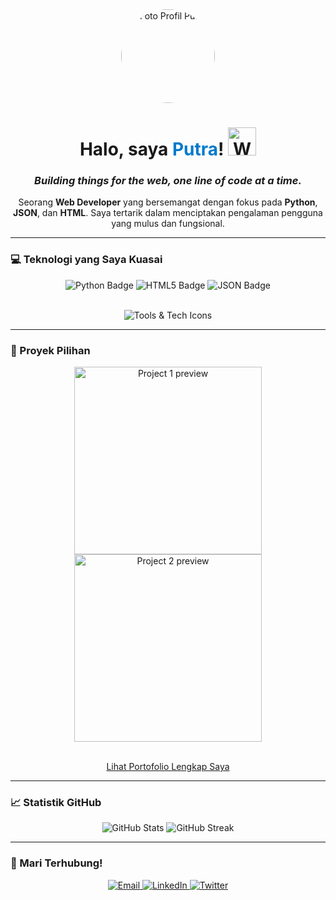 <div align="center">
  <a href="https://github.com/your-username">
    <img src="https://avatars.githubusercontent.com/u/your-user-id?s=400&v=4" alt="Foto Profil Putra" width="150" style="border-radius: 50%;">
  </a>
  <h1 align="center">Halo, saya <span style="color: #007ACC;">Putra</span>! <img src="https://user-images.githubusercontent.com/13041/88804996-1c881c80-d1e5-11ea-9c05-021c179c13d0.gif" width="45" alt="Waving hand gif"></h1>
  <h3 align="center"><i>Building things for the web, one line of code at a time.</i></h3>
</div>

<div align="center">
  <p>
    Seorang <b>Web Developer</b> yang bersemangat dengan fokus pada <b>Python</b>, <b>JSON</b>, dan <b>HTML</b>.
    Saya tertarik dalam menciptakan pengalaman pengguna yang mulus dan fungsional.
  </p>
</div>

---

### 💻 Teknologi yang Saya Kuasai

<div align="center">
  <p>
    <img src="https://img.shields.io/badge/Python-3670A0?style=for-the-badge&logo=python&logoColor=ffdd54" alt="Python Badge">
    <img src="https://img.shields.io/badge/HTML5-E34F26?style=for-the-badge&logo=html5&logoColor=white" alt="HTML5 Badge">
    <img src="https://img.shields.io/badge/JSON-000000?style=for-the-badge&logo=json&logoColor=white" alt="JSON Badge">
  </p>
  <br>
  <img src="https://skillicons.dev/icons?i=git,github,vscode,linux" alt="Tools & Tech Icons">
</div>

---

### 📂 Proyek Pilihan

<div align="center">
  <a href="[Link Proyek Pilihan 1]" target="_blank">
    <img src="https://raw.githubusercontent.com/MicaelJ/MicaelJ/main/github-stats.svg" alt="Project 1 preview" width="300">
  </a>
  <a href="[Link Proyek Pilihan 2]" target="_blank">
    <img src="https://raw.githubusercontent.com/MicaelJ/MicaelJ/main/github-stats.svg" alt="Project 2 preview" width="300">
  </a>
</div>
<br>
<p align="center">
  <a href="[Link Portofolio Anda]" target="_blank">Lihat Portofolio Lengkap Saya</a>
</p>

---

### 📈 Statistik GitHub

<div align="center">
  <img src="https://github-readme-stats.vercel.app/api?username=your-username&show_icons=true&theme=radical&hide_rank=true" alt="GitHub Stats">
  <img src="https://github-readme-streak-stats.herokuapp.com/?user=your-username&theme=radical" alt="GitHub Streak">
</div>

---

### 👋 Mari Terhubung!

<div align="center">
  <a href="mailto:email-anda@gmail.com" target="_blank">
    <img src="https://img.shields.io/badge/Email-D14836?style=for-the-badge&logo=gmail&logoColor=white" alt="Email">
  </a>
  <a href="[Link LinkedIn Anda]" target="_blank">
    <img src="https://img.shields.io/badge/LinkedIn-0077B5?style=for-the-badge&logo=linkedin&logoColor=white" alt="LinkedIn">
  </a>
  <a href="[Link Twitter Anda]" target="_blank">
    <img src="https://img.shields.io/badge/Twitter-1DA1F2?style=for-the-badge&logo=twitter&logoColor=white" alt="Twitter">
  </a>
</div>
